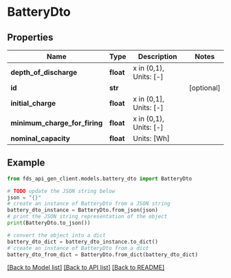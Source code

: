 # BatteryDto


## Properties

Name | Type | Description | Notes
------------ | ------------- | ------------- | -------------
**depth_of_discharge** | **float** | x in (0,1), Units: [-] | 
**id** | **str** |  | [optional] 
**initial_charge** | **float** | x in (0,1], Units: [-] | 
**minimum_charge_for_firing** | **float** | x in (0,1), Units: [-] | 
**nominal_capacity** | **float** | Units: [Wh] | 

## Example

```python
from fds_api_gen_client.models.battery_dto import BatteryDto

# TODO update the JSON string below
json = "{}"
# create an instance of BatteryDto from a JSON string
battery_dto_instance = BatteryDto.from_json(json)
# print the JSON string representation of the object
print(BatteryDto.to_json())

# convert the object into a dict
battery_dto_dict = battery_dto_instance.to_dict()
# create an instance of BatteryDto from a dict
battery_dto_from_dict = BatteryDto.from_dict(battery_dto_dict)
```
[[Back to Model list]](../README.md#documentation-for-models) [[Back to API list]](../README.md#documentation-for-api-endpoints) [[Back to README]](../README.md)


